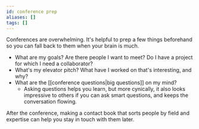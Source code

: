 ```yaml
---
id: conference prep
aliases: []
tags: []
---
```


Conferences are overwhelming. It's helpful to prep a few things beforehand so you can fall back to them when your brain is much.

 - What are my goals? Are there people I want to meet? Do I have a project for which I need a collaborator?
 - What's my elevator pitch? What have I worked on that's interesting, and why?
 - What are the [[conference questions|big questions]] on my mind?
   - Asking questions helps you learn, but more cynically, it also looks impressive to others if you can ask smart questions, and keeps the conversation flowing.

After the conference, making a contact book that sorts people by field and expertise can help you stay in touch with them later.

